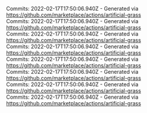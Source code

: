 Commits: 2022-02-17T17:50:06.940Z - Generated via https://github.com/marketplace/actions/artificial-grass
<br>
Commits: 2022-02-17T17:50:06.940Z - Generated via https://github.com/marketplace/actions/artificial-grass
<br>
Commits: 2022-02-17T17:50:06.940Z - Generated via https://github.com/marketplace/actions/artificial-grass
<br>
Commits: 2022-02-17T17:50:06.940Z - Generated via https://github.com/marketplace/actions/artificial-grass
<br>
Commits: 2022-02-17T17:50:06.940Z - Generated via https://github.com/marketplace/actions/artificial-grass
<br>
Commits: 2022-02-17T17:50:06.940Z - Generated via https://github.com/marketplace/actions/artificial-grass
<br>
Commits: 2022-02-17T17:50:06.940Z - Generated via https://github.com/marketplace/actions/artificial-grass
<br>
Commits: 2022-02-17T17:50:06.940Z - Generated via https://github.com/marketplace/actions/artificial-grass
<br>
